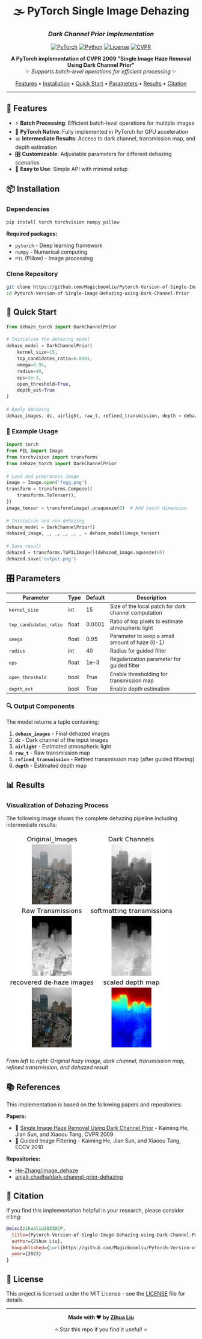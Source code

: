 <div align="center">

# 🌫️ PyTorch Single Image Dehazing
### *Dark Channel Prior Implementation*

[![PyTorch](https://img.shields.io/badge/PyTorch-2.0+-ee4c2c?style=for-the-badge&logo=pytorch&logoColor=white)](https://pytorch.org/)
[![Python](https://img.shields.io/badge/Python-3.7+-3776ab?style=for-the-badge&logo=python&logoColor=white)](https://www.python.org/)
[![License](https://img.shields.io/badge/License-MIT-green.svg?style=for-the-badge)](LICENSE)
[![CVPR](https://img.shields.io/badge/CVPR-2009-blue?style=for-the-badge)](https://ieeexplore.ieee.org/document/5206515)

**A PyTorch implementation of CVPR 2009 "Single Image Haze Removal Using Dark Channel Prior"**  
✨ *Supports batch-level operations for efficient processing* ✨

[Features](#-features) • [Installation](#-installation) • [Quick Start](#-quick-start) • [Parameters](#-parameters) • [Results](#-results) • [Citation](#-citation)

</div>

---

## 🎯 Features

- ⚡ **Batch Processing**: Efficient batch-level operations for multiple images
- 🔧 **PyTorch Native**: Fully implemented in PyTorch for GPU acceleration
- 📊 **Intermediate Results**: Access to dark channel, transmission map, and depth estimation
- 🎛️ **Customizable**: Adjustable parameters for different dehazing scenarios
- 🚀 **Easy to Use**: Simple API with minimal setup

## 📦 Installation

### Dependencies

```bash
pip install torch torchvision numpy pillow
```

**Required packages:**
- `pytorch` - Deep learning framework
- `numpy` - Numerical computing
- `PIL` (Pillow) - Image processing

### Clone Repository

```bash
git clone https://github.com/Magicboomliu/Pytorch-Version-of-Single-Image-Dehazing-using-Dark-Channel-Prior.git
cd Pytorch-Version-of-Single-Image-Dehazing-using-Dark-Channel-Prior
```

## 🚀 Quick Start

```python
from dehaze_torch import DarkChannelPrior

# Initialize the dehazing model
dehaze_model = DarkChannelPrior(
    kernel_size=15,
    top_candidates_ratio=0.0001,
    omega=0.95,
    radius=40,
    eps=1e-3,
    open_threshold=True,
    depth_est=True
)

# Apply dehazing
dehaze_images, dc, airlight, raw_t, refined_transmission, depth = dehaze_model(image_data_tensor)
```

### 📝 Example Usage

```python
import torch
from PIL import Image
from torchvision import transforms
from dehaze_torch import DarkChannelPrior

# Load and preprocess image
image = Image.open('fogg.png')
transform = transforms.Compose([
    transforms.ToTensor(),
])
image_tensor = transform(image).unsqueeze(0)  # Add batch dimension

# Initialize and run dehazing
dehaze_model = DarkChannelPrior()
dehazed_image, _, _, _, _, _ = dehaze_model(image_tensor)

# Save result
dehazed = transforms.ToPILImage()(dehazed_image.squeeze(0))
dehazed.save('output.png')
```

## 🎛️ Parameters

| Parameter | Type | Default | Description |
|-----------|------|---------|-------------|
| `kernel_size` | int | 15 | Size of the local patch for dark channel computation |
| `top_candidates_ratio` | float | 0.0001 | Ratio of top pixels to estimate atmospheric light |
| `omega` | float | 0.95 | Parameter to keep a small amount of haze (0-1) |
| `radius` | int | 40 | Radius for guided filter |
| `eps` | float | 1e-3 | Regularization parameter for guided filter |
| `open_threshold` | bool | True | Enable thresholding for transmission map |
| `depth_est` | bool | True | Enable depth estimation |

### 🔍 Output Components

The model returns a tuple containing:

1. **`dehaze_images`** - Final dehazed images
2. **`dc`** - Dark channel of the input images
3. **`airlight`** - Estimated atmospheric light
4. **`raw_t`** - Raw transmission map
5. **`refined_transmission`** - Refined transmission map (after guided filtering)
6. **`depth`** - Estimated depth map

## 📊 Results

### Visualization of Dehazing Process

The following image shows the complete dehazing pipeline including intermediate results:

![Dehazing Pipeline](examples.png)

*From left to right: Original hazy image, dark channel, transmission map, refined transmission, and dehazed result*

## 📚 References

This implementation is based on the following papers and repositories:

**Papers:**
- 📄 [Single Image Haze Removal Using Dark Channel Prior](https://ieeexplore.ieee.org/document/5206515) - Kaiming He, Jian Sun, and Xiaoou Tang, CVPR 2009
- 📄 Guided Image Filtering - Kaiming He, Jian Sun, and Xiaoou Tang, ECCV 2010

**Repositories:**
- [He-Zhang/image_dehaze](https://github.com/He-Zhang/image_dehaze)
- [anjali-chadha/dark-channel-prior-dehazing](https://github.com/anjali-chadha/dark-channel-prior-dehazing)

## 📖 Citation

If you find this implementation helpful in your research, please consider citing:

```bibtex
@misc{zihualiu2023DCP,
  title={Pytorch-Version-of-Single-Image-Dehazing-using-Dark-Channel-Prior},
  author={Zihua Liu},
  howpublished={\url{https://github.com/Magicboomliu/Pytorch-Version-of-Single-Image-Dehazing-using-Dark-Channel-Prior}},
  year={2023}
}
```

## 📄 License

This project is licensed under the MIT License - see the [LICENSE](LICENSE) file for details.

---

<div align="center">

**Made with ❤️ by [Zihua Liu](https://github.com/Magicboomliu)**

⭐ Star this repo if you find it useful! ⭐

</div>